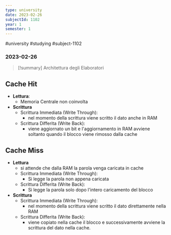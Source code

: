 ```yaml
---
type: university
date: 2023-02-26
subjectId: 1102
year: 1
semester: 1
---
```

#university #studying #subject-1102
### 2023-02-26
> [!summary] Architettura degli Elaboratori

## Cache Hit
- **Lettura**:
	- Memoria Centrale non coinvolta
- **Scrittura**
	- Scrittura Immediata (Write Through):
		- nel momento della scrittura viene scritto il dato anche in RAM
	- Scrittura Differita (Write Back):
		- viene aggiornato un bit e l'aggiornamento in RAM avviene soltanto quando il blocco viene rimosso dalla cache

## Cache Miss
- **Lettura**
	- si attende che dalla RAM la parola venga caricata in cache
	- Scrittura Immediata (Write Through):
		- Si legge la parola non appena caricata
	- Scrittura Differita (Write Back):
		- Si legge la parola solo dopo l'intero caricamento del blocco
- **Scrittura**
	- Scrittura Immediata (Write Through):
		- nel momento della scrittura viene scritto il dato direttamente nella RAM
	- Scrittura Differita (Write Back):
		- viene copiato nella cache il blocco e successivamente avviene la scrittura del dato nella cache.
